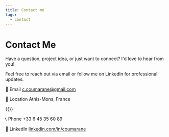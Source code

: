 ```yaml
---
title: Contact me
tags:
  - contact
---
```


# Contact Me
Have a question, project idea, or just want to connect? I'd love to hear from you!

Feel free to reach out via email or follow me on LinkedIn for professional updates.

📧 Email
c.coumarane@gmail.com

📍 Location
Athis-Mons, France

{{<openstreetmap mapName="demo-map_1" scale="14" coordX="48.71495" coordY="2.37969">}}

📞 Phone
+33 6 45 35 60 89

🔗 LinkedIn
[linkedin.com/in/coumarane](https://www.linkedin.com/in/coumarane-couppane-712a2415/)
